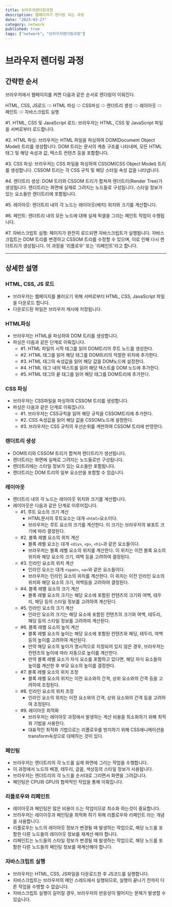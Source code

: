 ```yaml
---
title: 브라우저렌더링과정
description: 웹페이지가 렌더링 되는 과정
date: "2023-03-27"
category: network
published: true
tags: ["network", "브라우저렌더링과정"]
---
```


# 브라우저 렌더링 과정

## 간략한 순서

브라우저에서 웹페이지를 켜면 다음과 같은 순서로 렌더링이 이뤄진다. </br>

HTML, CSS, JS로드 ⇨ HTML 파싱 ⇨ CSS파싱 ⇨ 렌더트리 생성 ⇨ 레이아웃 ⇨ 페인트 ⇨ 자바스크립트 실행 </br>

#1. HTML, CSS 및 JavaScript 로드: 브라우저는 HTML, CSS 및 JavaScript 파일을 서버로부터 로드합니다. </br>

#2. HTML 파싱: 브라우저는 HTML 파일을 파싱하여 DOM(Document Object Model) 트리를 생성합니다. DOM 트리는 문서의 계층 구조를 나타내며, 모든 HTML 태그 및 해당 속성과 값, 텍스트 컨텐츠 등을 포함합니다.</br>

#3. CSS 파싱: 브라우저는 CSS 파일을 파싱하여 CSSOM(CSS Object Model) 트리를 생성합니다. CSSOM 트리는 각 CSS 규칙 및 해당 스타일 속성 값을 나타냅니다.</br>

#4. 렌더트리 생성: DOM 트리와 CSSOM 트리가 합쳐져 렌더트리(Render Tree)가 생성됩니다. 렌더트리는 화면에 실제로 그려지는 노드들로 구성됩니다. 스타일 정보가 있는 요소들만 렌더트리에 포함됩니다.</br>

#5. 레이아웃: 렌더트리 내의 각 노드는 레이아웃(배치) 위치와 크기를 계산합니다.</br>

#6. 페인트: 렌더트리 내의 모든 노드에 대해 실제 픽셀을 그리는 페인트 작업이 수행됩니다.</br>

#7. 자바스크립트 실행: 페이지가 완전히 로드되면 자바스크립트가 실행됩니다. 자바스크립트는 DOM 트리를 변경하고 CSSOM 트리를 수정할 수 있으며, 이로 인해 다시 렌더트리가 생성됩니다. 이 과정을 '리플로우' 또는 '리페인트'라고 합니다.</br>

---

## 상세한 설명

### HTML, CSS, JS 로드

- 브라우저는 웹페이지를 불러오기 위해 서버로부터 HTML, CSS, JavaScript 파일을 다운로드 합니다.
- 다운로드된 파일은 브라우저 캐시에 저장됩니다.

### HTML파싱

- 브라우저는 HTML을 파싱하여 DOM 트리를 생성합니다.
- 파싱은 다음과 같은 단계로 이뤄집니다.
  - #1. HTML 파일의 시작 태그를 읽어 DOM트리의 루트 노드를 생성한다.
  - #2. HTML 태그를 읽어 해당 태그를 DOM트리의 적절한 위치에 추가한다.
  - #3. HTML 태그의 속성값을 읽어 해당 값을 DOM노드에 설정한다.
  - #4. HTML 태그 내의 텍스트를 읽어 해당 텍스트를 DOM 노드에 추가한다.
  - #5. HTML 태그의 끝 태그를 읽어 해당 태그를 DOM트리에 추가한다.

### CSS 파싱

- 브라우저는 CSS파일을 파싱하여 CSSOM 트리를 생성합니다.
- 파싱은 다음과 같은 단계로 이뤄집니다.
  - #1. 브라우저는 CSS규칙을 읽어 해당 규칙을 CSSOM트리에 추가한다.
  - #2. CSS 속성값을 읽어 해당 값을 CSSOM노드에 설정한다.
  - #3. 브라우저는 CSS 규칙의 우선순위를 계싼하여 CSSOM 트리에 반영한다.

### 렌더트리 생성

- DOM트리와 CSSOM 트리가 합쳐져 렌더트리가 생선됩니다.
- 렌더트리는 화면에 실제로 그려지는 노드들로만 구성됩니다.
- 렌더트리에는 스타일 정보가 있는 요소들만 포함됩니다.
- 렌더트리는 DOM 트리의 일부 요소만을 포함할 수 있습니다.

### 레이아웃

- 렌더트리 내의 각 노드는 레이아웃 위치와 크기를 계산합니다.
- 레이아웃은 다음과 같은 단계로 이루어집니다.
  - #1. 루트 요소의 크기 계산
    - HTML문서의 루트요소는 대개 `<html>`요소이다.
    - 브라우저는 루트 요소의 크기를 계산한다. 이 크기는 브라우저의 뷰포트 크기에 따라 결정된다.
  - #2. 블록 레벨 요소의 위치 계산
    - 블록 레벨 요소는 대개 `<div>`, `<p>`, `<h1>`과 같은 요소들이다.
    - 브라우저는 블록 레벨 요소의 위치를 계산한다. 이 위치는 이전 블록 요소의 위치와 해당 요소의 크기, 여백 등을 고려하여 결정된다.
  - #3. 인라인 요소의 위치 계산
    - 인라인 요소는 대개 `<span>`, `<a>`와 같은 요소들이다.
    - 브라우저는 인라인 요소의 위치를 계산한다. 이 위치는 이전 인라인 요소의 위치와 해당 요소의 크기, 여백등을 고려하여 결정된다.
  - #4. 블록 레벨 요소의 크기 계산
    - 블록 레벨 요소의 크기는 해당 요소에 포함된 컨텐츠의 크기와 여백, 테두리, 패딩 등의 스타일 정보를 고려하여 계산된다.
  - #5. 인라인 요소의 크기 계산
    - 인라인 요소의 크기는 해당 요소에 포함된 컨텐츠의 크기와 여백, 테두리, 패딩 등의 스타일 정보를 고려하여 계산된다.
  - #6. 블록 레벨 요소의 높이 계산
    - 블록 레벨 요소의 높이는 해당 요소에 포함된 컨텐츠와 패딩, 테두리, 여백 등의 높이를 고려하여 계산된다.
    - 만약 해당 요소의 높이가 명시적으로 지정되어 있지 않은 경우, 브라우저는 컨텐츠의 높이에 따라 자동으로 높이를 계산한다.
    - 만약 블록 레벨 요소가 자식 요소를 포함하고 있다면, 해당 자식 요소들의 높이를 계산한 후 부모 요소의 높이를 결정한다.
  - #7. 블록 레벨 요소의 위치 조정
    - 블록 레벨 요소의 위치는 이전 요소와의 간격, 상위 요소와의 간격 등을 고려하여 조정된다.
  - #8. 인라인 요소의 위치 조정
    - 인라인 요소의 위치는 이전 요소와의 간격, 상위 요소와의 간격 등을 고려하여 조정된다.
  - #9. 레이아웃 최적화
    - 브라우저는 레이아웃 과정에서 발생하는 계산 비용을 최소화하기 위해 최적화 기법을 사용한다.
    - 대표적인 최적화 기법으로는 리플로우를 방지하기 위해 CSS애니메이션을 transform속성으로 대체하는 것이 있다.

### 페인팅

- 브라우저는 렌더트리의 각 노드를 실제 화면에 그리는 작업을 수행합니다.
- 이 과정에서 노드의 배경, 테두리, 글꼴, 색상등의 스타일 정보가 사용됩니다.
- 브라우저는 렌더트리의 각 노드를 순서대로 그리면서 화면을 그려갑니다.
- 페인팅은 CPU와 GPU의 협력적인 작업을 통해 이뤄집니다.

### 리플로우와 리페인트

- 레이아웃과 페인팅은 많은 비용이 드는 작업이므로 최소화 하는것이 중요합니다.
- 브라우저는 레이아웃과 페인팅을 최적화 하기 위해 리플로우와 리페인트 라는 개념을 사용합니다.
- 리플로우는 노드의 레이아웃 정보가 변경될 때 발생하는 작업으로, 해당 노드를 포함한 다른 노드들의 레이아웃 정보를 재계산 해야 합니다.
- 리페인트는 노드들의 스타일 정보가 변경될 때 발생하는 작업으로, 해당 노드를 포함한 다른 노드들의 페인팅 정보를 재계산해야 합니다.

### 자바스크립트 실행

- 브라우저는 HTML, CSS, JS파일을 다운로드한 후 JS코드를 실행합니다.
- 자바스크립트는 브라우저의 메인 스레드에서 실행되므로, 실행이 끝나기 전까지 다른 작업을 수행할 수 없습니다.
- 자바스크립트 실행이 길어질 경우, 브라우저의 반응성이 떨어지는 문제가 발생할 수 있습니다.
